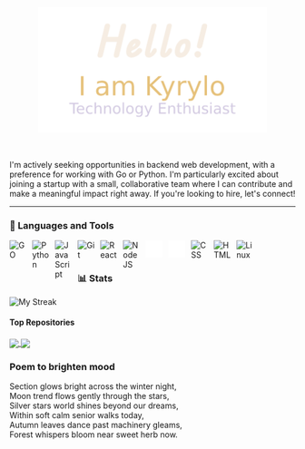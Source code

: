 <p align="center"><a href="https://kskyi.netlify.app/"><img width="80%" alt="Hello, 👨‍💻 Kyrylo Sorokovskyi. Technology Enthusiast" src="./header.png" /></a></p>

<br />


I'm actively seeking opportunities in backend web development, with a preference for working with Go or Python. I'm particularly excited about joining a startup with a small, collaborative team where I can contribute and make a meaningful impact right away. If you're looking to hire, let's connect!

---

### 🧰 Languages and Tools

<img align="left" alt="GO" width="30px" style="padding-right:10px;" src="https://go.dev/blog/go-brand/Go-Logo/SVG/Go-Logo_Blue.svg" />
<img align="left" alt="Python" width="30px" style="padding-right:10px;" src="https://cdn.jsdelivr.net/gh/devicons/devicon/icons/python/python-plain.svg" />
<img align="left" alt="JavaScript" width="30px" style="padding-right:10px;" src="https://cdn.jsdelivr.net/gh/devicons/devicon/icons/javascript/javascript-plain.svg" />
<img align="left" alt="Git" width="30px" style="padding-right:10px;" src="https://cdn.jsdelivr.net/gh/devicons/devicon/icons/git/git-original.svg" />
<img align="left" alt="React" width="30px" style="padding-right:10px;" src="https://cdn.jsdelivr.net/gh/devicons/devicon/icons/react/react-original.svg" />
<img align="left" alt="NodeJS" width="30px" style="padding-right:10px;" src="https://cdn.jsdelivr.net/gh/devicons/devicon/icons/nodejs/nodejs-original.svg" />
<img align="left" alt="Flask" width="30px" style="padding-right:10px;" src="https://github.com/SumDeusVitae/SumDeusVitae/blob/main/White-flask-original.svg" />
<img align="left" alt="GitHub" width="30px" style="padding-right:10px;" src="https://github.com/SumDeusVitae/SumDeusVitae/blob/main/White-github-original.svg" />
<img align="left" alt="CSS" width="30px" style="padding-right:10px;" src="https://cdn.jsdelivr.net/gh/devicons/devicon/icons/css3/css3-plain.svg" />
<img align="left" alt="HTML" width="30px" style="padding-right:10px;" src="https://cdn.jsdelivr.net/gh/devicons/devicon/icons/html5/html5-plain.svg" />
<img align="left" alt="Linux" width="30px" style="padding-right:10px;" src="https://cdn.jsdelivr.net/gh/devicons/devicon/icons/linux/linux-original.svg" />
<br />

#


### 📊 Stats

<!--![Kyrylo's GitHub stats](https://github-readme-stats.vercel.app/api?username=sumdeusvitae&show_icons=true&theme=gruvbox)-->
<!--![Most Used Languages](https://github-readme-stats.vercel.app/api/top-langs/?username=sumdeusvitae&layout=compact&theme=gruvbox&hide_border=true) -->

![My Streak](https://streak-stats.demolab.com?user=sumdeusvitae&theme=gruvbox&border_radius=4.5)

#### Top Repositories


<a href="https://github.com/SumDeusVitae/cli-assistant-client#readme">
  <img align="center" src="https://github-readme-stats.vercel.app/api/pin/?username=sumdeusvitae&repo=cli-assistant-client&theme=gruvbox" />
</a>
<a href="https://github.com/SumDeusVitae/FaceSwap_v01#readme">
  <img align="center" src="https://github-readme-stats.vercel.app/api/pin/?username=SumDeusVitae&repo=FaceSwap_v01&theme=gruvbox" />
</a>


### Poem to brighten mood
Section glows bright across the winter night,<br>
Moon trend flows gently through the stars,<br>
Silver stars world shines beyond our dreams,<br>
Within soft calm senior walks today,<br>
Autumn leaves dance past machinery gleams,<br>
Forest whispers bloom near sweet herb now.<br>
